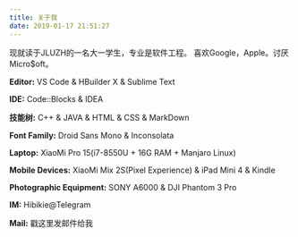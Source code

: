```yaml
---
title: 关于我
date: 2019-01-17 21:51:27
---
```

现就读于JLUZH的一名大一学生，专业是软件工程。
喜欢Google，Apple。讨厌Micro$oft。

**Editor:** VS Code & HBuilder X & Sublime Text

**IDE:** Code::Blocks & IDEA

**技能树:** C++ & JAVA & HTML & CSS & MarkDown

**Font Family:** Droid Sans Mono & Inconsolata

**Laptop:** XiaoMi Pro 15(i7-8550U + 16G RAM + Manjaro Linux)

**Mobile Devices:** XiaoMi Mix 2S(Pixel Experience) & iPad Mini 4 & Kindle

**Photographic Equipment:** SONY A6000 & DJI Phantom 3 Pro

**IM:** Hibikie@Telegram

**Mail:** <a target="_blank" href="http://mail.qq.com/cgi-bin/qm_share?t=qm_mailme&email=rp_en5mZm52dn5bu39_AzcHD" style="text-decoration:none;">戳这里发邮件给我</a>